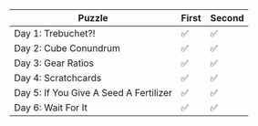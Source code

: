 | Puzzle                                 | First | Second |
|----------------------------------------|-------|--------|
| Day 1: Trebuchet?!                     |   ✅   |   ✅   |
| Day 2: Cube Conundrum                  |   ✅   |   ✅   |
| Day 3: Gear Ratios                     |   ✅   |   ✅   |
| Day 4: Scratchcards                    |   ✅   |   ✅   |
| Day 5: If You Give A Seed A Fertilizer |   ✅   |   ✅   |
| Day 6: Wait For It                     |   ✅   |   ✅   |
